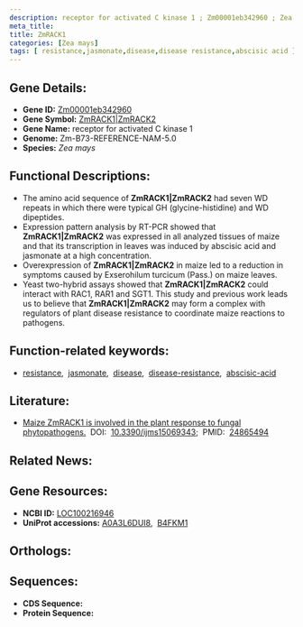```yaml
---
description: receptor for activated C kinase 1 ; Zm00001eb342960 ; Zea mays
meta_title:
title: ZmRACK1
categories: [Zea mays]
tags: [ resistance,jasmonate,disease,disease resistance,abscisic acid ]
---
```


## Gene Details:
- **Gene ID:** [Zm00001eb342960]()
- **Gene Symbol:** <u>ZmRACK1|ZmRACK2</u>
- **Gene Name:** receptor for activated C kinase 1
- **Genome:** Zm-B73-REFERENCE-NAM-5.0
- **Species:** *Zea mays*

## Functional Descriptions:
   - The amino acid sequence of **ZmRACK1|ZmRACK2** had seven WD repeats in which there were typical GH (glycine-histidine) and WD dipeptides.
   - Expression pattern analysis by RT-PCR showed that **ZmRACK1|ZmRACK2** was expressed in all analyzed tissues of maize and that its transcription in leaves was induced by abscisic acid and jasmonate at a high concentration.
   - Overexpression of **ZmRACK1|ZmRACK2** in maize led to a reduction in symptoms caused by Exserohilum turcicum (Pass.) on maize leaves.
   - Yeast two-hybrid assays showed that **ZmRACK1|ZmRACK2** could interact with RAC1, RAR1 and SGT1. This study and previous work leads us to believe that **ZmRACK1|ZmRACK2** may form a complex with regulators of plant disease resistance to coordinate maize reactions to pathogens.

## Function-related keywords:
   - [resistance](/tags/resistance/),&nbsp;&nbsp;[jasmonate](/tags/jasmonate/),&nbsp;&nbsp;[disease](/tags/disease/),&nbsp;&nbsp;[disease-resistance](/tags/disease-resistance/),&nbsp;&nbsp;[abscisic-acid](/tags/abscisic-acid/)

## Literature:
   - [Maize ZmRACK1 is involved in the plant response to fungal phytopathogens.](https://www.doi.org/10.3390/ijms15069343)&nbsp;&nbsp;DOI:&nbsp;&nbsp;[10.3390/ijms15069343](https://www.doi.org/10.3390/ijms15069343);&nbsp;&nbsp;PMID:&nbsp;&nbsp;[24865494](https://pubmed.ncbi.nlm.nih.gov/24865494/)

## Related News:

## Gene Resources:
- **NCBI ID:**  [LOC100216946](https://www.ncbi.nlm.nih.gov/search/all/?term=LOC100216946)
- **UniProt accessions:**  [A0A3L6DUI8](https://www.uniprot.org/uniprotkb/A0A3L6DUI8/entry),&nbsp;&nbsp;[B4FKM1](https://www.uniprot.org/uniprotkb/B4FKM1/entry)

## Orthologs:

## Sequences:
- **CDS Sequence:**
- **Protein Sequence:**
